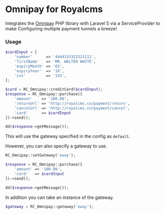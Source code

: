 Omnipay for Royalcms
==============

Integrates the [Omnipay](https://github.com/adrianmacneil/omnipay) PHP library with Laravel 5 via a ServiceProvider to make Configuring multiple payment tunnels a breeze!


### Usage

```php
$cardInput = [
	'number'      => '4444333322221111',
	'firstName'   => 'MR. WALTER WHITE',
	'expiryMonth' => '03',
	'expiryYear'  => '16',
	'cvv'         => '333',
];

$card = RC_Omnipay::creditCard($cardInput);
$response = RC_Omnipay::purchase([
	'amount'    => '100.00',
	'returnUrl' => 'http://royalcms.cn/payment/return',
	'cancelUrl' => 'http://royalcms.cn/payment/cancel',
	'card'      => $cardInput
])->send();

dd($response->getMessage());
```
    
This will use the gateway specified in the config as `default`.

However, you can also specify a gateway to use.

```php
RC_Omnipay::setGateway('eway');

$response = RC_Omnipay::purchase([
	'amount' => '100.00',
	'card'   => $cardInput
])->send();

dd($response->getMessage());
```
    
In addition you can take an instance of the gateway.

```php
$gateway = RC_Omnipay::gateway('eway');
```
